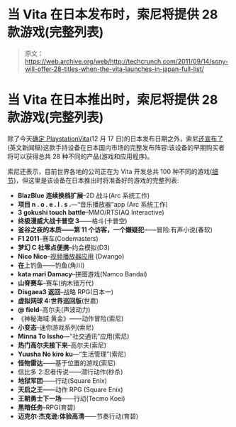 # 当 Vita 在日本发布时，索尼将提供 28 款游戏(完整列表)

> 原文：<https://web.archive.org/web/http://techcrunch.com/2011/09/14/sony-will-offer-28-titles-when-the-vita-launches-in-japan-full-list/>

# 当 Vita 在日本推出时，索尼将提供 28 款游戏(完整列表)

除了今天[确定 Playstation](https://web.archive.org/web/20230204213242/https://techcrunch.com/2011/09/13/sonys-playstation-vita-to-hit-japan-on-december-17/)[Vita](https://web.archive.org/web/20230204213242/https://techcrunch.com/tag/vita/)(12 月 17 日)的日本发布日期之外，索尼[还宣布了](https://web.archive.org/web/20230204213242/http://www.scei.co.jp/corporate/release/110914a_e.html)(英文新闻稿)这款手持设备在日本国内市场的完整发布阵容:该设备的早期购买者将可以获得总共 28 种不同的产品(游戏和应用程序)。

索尼还表示，目前世界各地的公司正在为 Vita 开发总共 100 种不同的游戏([细节](https://web.archive.org/web/20230204213242/http://www.scei.co.jp/corporate/release/110914a_e.html))，但这里是该设备在日本推出时将准备好的游戏的完整列表:

*   **BlazBlue 连续换档扩展**–2D 战斗(Arc 系统工作)
*   **项目 n . o . e . l . s .**—“音乐播放器”app (Arc 系统工作)
*   **3 gokushi touch battle**–MMO/RTS(AQ Interactive)
*   **终极漫威大战卡普空 3**——格斗(卡普空)
*   **釜谷之夜的本质——第 11 个访客，一个嫌疑犯**——冒险:有声小说(春软)
*   **F1 2011**–赛车(Codemasters)
*   **梦幻 C 社零点便携**–约会模拟(D3)
*   **Nico Nico**–[视频播放器应用](https://web.archive.org/web/20230204213242/https://techcrunch.com/2008/06/22/video-comments-the-japanese-way-nico-nico-douga/) (Dwango)
*   **在**上钓鱼——钓鱼(角川)
*   **kata mari Damacy**–拼图游戏(Namco Bandai)
*   **山脊赛车**–赛车(纳木错万代)
*   **Disgaea3 返回**–战略 RPG(日本一)
*   **虚拟网球 4:世界巡回版**(世嘉)
*   **@ field**–高尔夫(声波动力)
*   《神秘海域:黄金》——动作冒险(索尼)
*   **小变态**–迷你游戏系列(索尼)
*   **Minna To Issho**—“社交通讯”应用(索尼)
*   **热门高尔夫接下来**–高尔夫(索尼)
*   **Yuusha No kiro ku**—“生活管理”(索尼)
*   **怪物雷达**——基于位置的游戏(索尼)
*   信比多 2:忍者传说——潜行动作(秒杀)
*   **地狱军团**——行动(Square Enix)
*   **天启之王**——动作 RPG (Square Enix)
*   **王朝勇士下一场**——行动(Tecmo Koei)
*   **黑暗任务**–RPG(育碧)
*   **迈克尔·杰克逊:体验高清**——节奏行动(育碧)